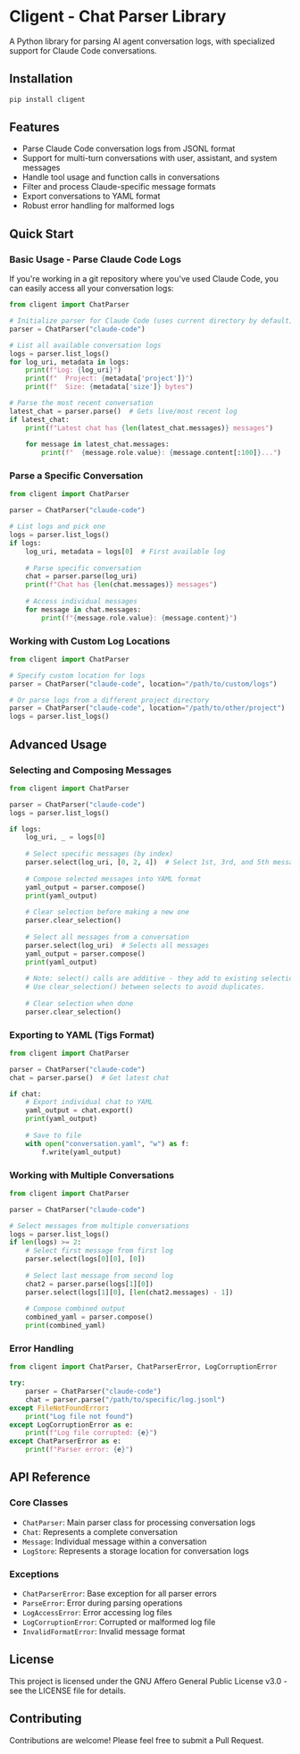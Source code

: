 # Cligent - Chat Parser Library

A Python library for parsing AI agent conversation logs, with specialized support for Claude Code conversations.

## Installation

```bash
pip install cligent
```

## Features

- Parse Claude Code conversation logs from JSONL format
- Support for multi-turn conversations with user, assistant, and system messages
- Handle tool usage and function calls in conversations
- Filter and process Claude-specific message formats
- Export conversations to YAML format
- Robust error handling for malformed logs

## Quick Start

### Basic Usage - Parse Claude Code Logs

If you're working in a git repository where you've used Claude Code, you can easily access all your conversation logs:

```python
from cligent import ChatParser

# Initialize parser for Claude Code (uses current directory by default)
parser = ChatParser("claude-code")

# List all available conversation logs
logs = parser.list_logs()
for log_uri, metadata in logs:
    print(f"Log: {log_uri}")
    print(f"  Project: {metadata['project']}")
    print(f"  Size: {metadata['size']} bytes")

# Parse the most recent conversation
latest_chat = parser.parse()  # Gets live/most recent log
if latest_chat:
    print(f"Latest chat has {len(latest_chat.messages)} messages")
    
    for message in latest_chat.messages:
        print(f"  {message.role.value}: {message.content[:100]}...")
```

### Parse a Specific Conversation

```python
from cligent import ChatParser

parser = ChatParser("claude-code")

# List logs and pick one
logs = parser.list_logs()
if logs:
    log_uri, metadata = logs[0]  # First available log
    
    # Parse specific conversation
    chat = parser.parse(log_uri)
    print(f"Chat has {len(chat.messages)} messages")
    
    # Access individual messages
    for message in chat.messages:
        print(f"{message.role.value}: {message.content}")
```

### Working with Custom Log Locations

```python
from cligent import ChatParser

# Specify custom location for logs
parser = ChatParser("claude-code", location="/path/to/custom/logs")

# Or parse logs from a different project directory
parser = ChatParser("claude-code", location="/path/to/other/project")
logs = parser.list_logs()
```

## Advanced Usage

### Selecting and Composing Messages

```python
from cligent import ChatParser

parser = ChatParser("claude-code")
logs = parser.list_logs()

if logs:
    log_uri, _ = logs[0]
    
    # Select specific messages (by index)
    parser.select(log_uri, [0, 2, 4])  # Select 1st, 3rd, and 5th messages
    
    # Compose selected messages into YAML format
    yaml_output = parser.compose()
    print(yaml_output)
    
    # Clear selection before making a new one
    parser.clear_selection()
    
    # Select all messages from a conversation
    parser.select(log_uri)  # Selects all messages
    yaml_output = parser.compose()
    print(yaml_output)
    
    # Note: select() calls are additive - they add to existing selection.
    # Use clear_selection() between selects to avoid duplicates.
    
    # Clear selection when done
    parser.clear_selection()
```

### Exporting to YAML (Tigs Format)

```python
from cligent import ChatParser

parser = ChatParser("claude-code")
chat = parser.parse()  # Get latest chat

if chat:
    # Export individual chat to YAML
    yaml_output = chat.export()
    print(yaml_output)
    
    # Save to file
    with open("conversation.yaml", "w") as f:
        f.write(yaml_output)
```

### Working with Multiple Conversations

```python
from cligent import ChatParser

parser = ChatParser("claude-code")

# Select messages from multiple conversations
logs = parser.list_logs()
if len(logs) >= 2:
    # Select first message from first log
    parser.select(logs[0][0], [0])
    
    # Select last message from second log  
    chat2 = parser.parse(logs[1][0])
    parser.select(logs[1][0], [len(chat2.messages) - 1])
    
    # Compose combined output
    combined_yaml = parser.compose()
    print(combined_yaml)
```

### Error Handling

```python
from cligent import ChatParser, ChatParserError, LogCorruptionError

try:
    parser = ChatParser("claude-code")
    chat = parser.parse("/path/to/specific/log.jsonl")
except FileNotFoundError:
    print("Log file not found")
except LogCorruptionError as e:
    print(f"Log file corrupted: {e}")
except ChatParserError as e:
    print(f"Parser error: {e}")
```


## API Reference

### Core Classes

- `ChatParser`: Main parser class for processing conversation logs
- `Chat`: Represents a complete conversation
- `Message`: Individual message within a conversation
- `LogStore`: Represents a storage location for conversation logs

### Exceptions

- `ChatParserError`: Base exception for all parser errors
- `ParseError`: Error during parsing operations
- `LogAccessError`: Error accessing log files
- `LogCorruptionError`: Corrupted or malformed log file
- `InvalidFormatError`: Invalid message format

## License

This project is licensed under the GNU Affero General Public License v3.0 - see the LICENSE file for details.

## Contributing

Contributions are welcome! Please feel free to submit a Pull Request.